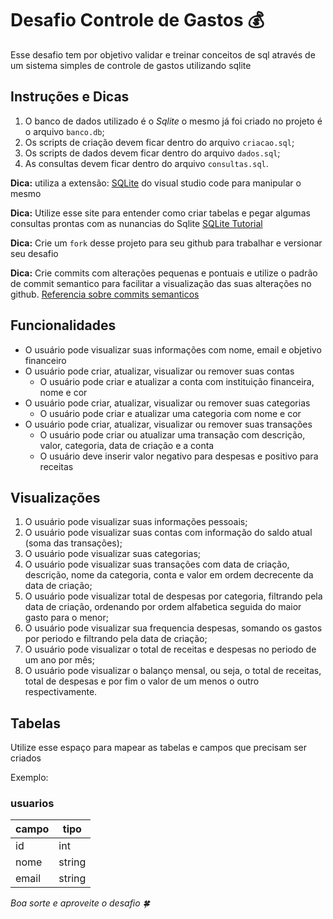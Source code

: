 # Desafio Controle de Gastos 💰

Esse desafio tem por objetivo validar e treinar conceitos de sql através de um sistema simples de controle de gastos utilizando sqlite

## Instruções e Dicas

1. O banco de dados utilizado é o *Sqlite* o mesmo já foi criado no projeto é o arquivo `banco.db`;
2. Os scripts de criação devem ficar dentro do arquivo `criacao.sql`;
3. Os scripts de dados devem ficar dentro do arquivo `dados.sql`;
4. As consultas devem ficar dentro do arquivo `consultas.sql`.

**Dica:** utiliza a extensão: [SQLite](https://marketplace.visualstudio.com/items?itemName=alexcvzz.vscode-sqlite) do visual studio code para manipular o mesmo

**Dica:** Utilize esse site para entender como criar tabelas e pegar algumas consultas prontas com as nunancias do Sqlite [SQLite Tutorial](https://www.sqlitetutorial.net/)

**Dica:** Crie um `fork` desse projeto para seu github para trabalhar e versionar seu desafio

**Dica:** Crie commits com alterações pequenas e pontuais e utilize o padrão de commit semantico para facilitar a visualização das suas alterações no github. [Referencia sobre commits semanticos](https://github.com/iuricode/padroes-de-commits)

## Funcionalidades

* O usuário pode visualizar suas informações com nome, email e objetivo financeiro
* O usuário pode criar, atualizar, visualizar ou remover suas contas
    * O usuário pode criar e atualizar a conta com instituição financeira, nome e cor
* O usuário pode criar, atualizar, visualizar ou remover suas categorias
    * O usuário pode criar e atualizar uma categoria com nome e cor
* O usuário pode criar, atualizar, visualizar ou remover suas transações
    * O usuário pode criar ou atualizar uma transação com descrição, valor, categoria, data de criação e a conta
    * O usuário deve inserir valor negativo para despesas e positivo para receitas

## Visualizações

1. O usuário pode visualizar suas informações pessoais;
2. O usuário pode visualizar suas contas com informação do saldo atual (soma das transações);
3. O usuário pode visualizar suas categorias;
4. O usuário pode visualizar suas transações com data de criação, descrição, nome da categoria, conta e valor em ordem decrecente da data de criação;
5. O usuário pode visualizar total de despesas por categoria, filtrando pela data de criação, ordenando por ordem alfabetica seguida do maior gasto para o menor;
6. O usuário pode visualizar sua frequencia despesas, somando os gastos por periodo e filtrando pela data de criação;
7. O usuário pode visualizar o total de receitas e despesas no periodo de um ano por mês;
8. O usuário pode visualizar o balanço mensal, ou seja, o total de receitas, total de despesas e por fim o valor de um menos o outro respectivamente.


## Tabelas

Utilize esse espaço para mapear as tabelas e campos que precisam ser criados

Exemplo:

### usuarios

| campo | tipo   |
| ----- | ------ |
| id    | int    |
| nome  | string |
| email | string |



*Boa sorte e aproveite o desafio 🍀*
